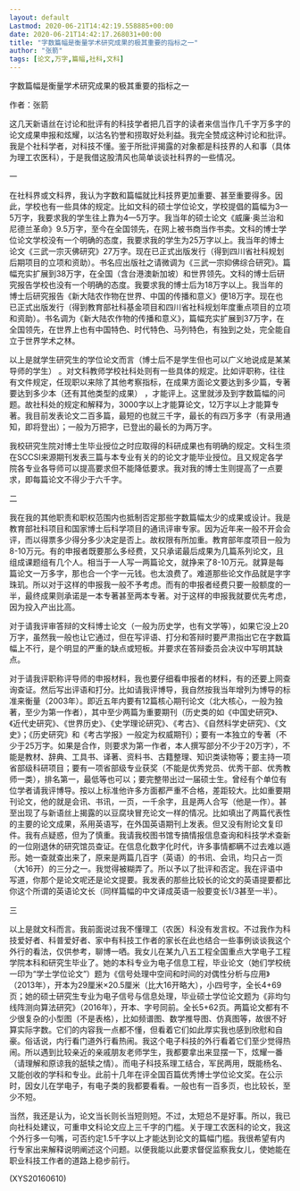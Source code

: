 ```yaml
---
layout: default
Lastmod: 2020-06-21T14:42:19.558885+00:00
date: 2020-06-21T14:42:17.268031+00:00
title: "字数篇幅是衡量学术研究成果的极其重要的指标之一"
author: "张箭"
tags: [论文,万字,篇幅,社科,文科]
---
```


字数篇幅是衡量学术研究成果的极其重要的指标之一

作者：张箭

这几天新语丝在讨论和批评有的科技学者把几百字的读者来信当作几千字万多字的论文成果申报和炫耀，以沽名钓誉和捞取好处利益。我完全赞成这种讨论和批评。我是个社科学者，对科技不懂。鉴于所批评揭露的对象都是科技界的人和事（具体为理工农医科），于是我借这股清风也简单谈谈社科界的一些情况。

一

在社科界或文科界，我认为字数和篇幅就比科技界更加重要、甚至重要得多。因此，学校也有一些具体的规定。比如文科的硕士学位论文，学校提倡的篇幅为3—5万字，我要求我的学生往上靠为4—5万字。我当年的硕士论文《威廉·奥兰治和尼德兰革命》9.5万字，至今在全国领先，在网上被书商当作书卖。文科的博士学位论文学校没有一个明确的态度，我要求我的学生为25万字以上。我当年的博士论文《三武一宗灭佛研究》27万字。现在已正式出版发行（得到四川省社科规划后期项目的立项和资助）。书名应出版社之请微调为《三武一宗抑佛综合研究》。篇幅充实扩展到38万字，在全国（含台港澳新加坡）和世界领先。文科的博士后研究报告学校也没有一个明确的态度。我要求我的博士后为18万字以上。我当年的博士后研究报告《新大陆农作物在世界、中国的传播和意义》便18万字。现在也已正式出版发行（得到教育部社科基金项目和四川省社科规划年度重点项目的立项和资助）。书名调为《新大陆农作物的传播和意义》，篇幅充实扩展到37万字，在全国领先，在世界上也有中国特色、时代特色、马列特色，有独到之处，完全能自立于世界学术之林。

以上是就学生研究生的学位论文而言（博士后不是学生但也可以广义地说成是某某导师的学生） 。对文科教师学校社科处则有一些具体的规定。比如评职称，往往有文件规定，任现职以来除了其他考察指标，在成果方面论文要达到多少篇，专著要达到多少本（还有其他类型的成果） ，才能评上。这里就涉及到字数篇幅的问题。故社科处的规定和解释为，3000字以上才能算论文，12万字以上才能算专著。我目前发表论文二百多篇，最短的也就三千字，最长的有四万多字（有录用通知，即将登出）；一般为万把字，已登出的最长的为两万字。

我校研究生院对博士生毕业授位之时应取得的科研成果也有明确的规定。文科生须在SCCSI来源期刊发表三篇与本专业有关的的论文才能毕业授位。且又规定各学院各专业各导师可以提高要求但不能降低要求。我对我的博士生则提高了一点要求，即每篇论文不得少于六千字。

二

我在我的其他职责和职权范围内也抵制否定那些字数篇幅太少的成果或设计。我是教育部社科项目和国家博士后科学项目的通讯评审专家。因为近年来一般不开会会评，而以得票多少得分多少决定是否上。故权限有所加重。教育部年度项目一般为8-10万元。有的申报者既要那么多经费，又只承诺最后成果为几篇系列论文，且组成课题组有几个人。相当于一人写一两篇论文，就挣来了8-10万元。就算是每篇论文一万多字，那也合一个字一元钱。也太浪费了。难道那些论文作品就是字字珠玑。所以对于这样的申报我一般不予考虑。而有的申报者经费只要一般额度的一半，最终成果则承诺是一本专著甚至两本专著。对于这样的申报我就要优先考虑，因为投入产出比高。

对于请我评审答辩的文科博士论文（一般为历史学，也有文学等），如果它没上20万字，虽然我一般也让它通过，但在写评语、打分和答辩时要严肃指出它在字数篇幅上不行，是个明显的严重的缺点或短板。并要求在答辩委员会决议中写明其缺点。

对于请我评职称评导师的申报材料，我也要仔细看申报者的材料，有的还要上网查询查证。然后写出评语和打分。比如请我评博导，我自然按我当年增列为博导的标准来衡量（2003年）。即近五年内要有12篇核心期刊论文（北大核心，一般为独著，至少为第一作者），其中至少两篇为重要期刊（历史类的如《中国史研究》、《近代史研究》、《世界历史》、《史学理论研究》、《考古》、《自然科学史研究》、《文史》；《历史研究》和《考古学报》一般定为权威期刊）；要有一本独立的专著（不少于25万字。如果是合作，则要求为第一作者，本人撰写部分不少于20万字），不能是教材、辞典、工具书、译著、资料书、古籍整理、知识类读物等；要主持一项省部级科研项目；要有一项省部级专业获奖（不能是优秀党员、优秀干部、优秀教师一类），排名第一，最低等也可以；要完整带出过一届硕士生。曾经有个单位有位学者请我评博导。按以上标准他许多方面都严重不合格，差距较大。比如重要期刊论文，他的就是会讯、书讯，一页，一千余字，且是两人合写（他是一作）。甚至出现了与新语丝上揭露的以豆腐块冒充论文一样的情况。比如填出了两篇代表性的主要的论文成果，系用英语写，在外国英语期刊上发表。但又没有附论文复印件。我有点疑惑，但为了慎重。我请我校图书馆专搞情报信息查询和科技学术查新的一位刚退休的研究馆员查证。在信息化数字化时代，许多事情都瞒不过去难以遁形。她一查就查出来了，原来是两篇几百字（英语）的书讯、会讯，均只占一页（大16开）的三分之一。我觉得被糊弄了。所以予以了批评和否定。我在评语中写道，你那个是论文呢还是论文提要。我发表的那些比较长的论文的英语提要都比你这个所谓的英语论文长（同样篇幅的中文译成英语一般要变长1/3甚至一半）。

三

以上是就文科而言。我前面说过我不懂理工（农医）科没有发言权。不过我作为科技爱好者、科普爱好者、家中有科技工作者的家长在此也结合一些事例谈谈我这个外行的看法，仅供参考，聊博一哂。我女儿在某九八五工程全国重点大学电子工程学院本科和研究生毕业了。她的本科专业为电子信息工程，毕业论文（她们学校统一印为“学士学位论文”）题为《信号处理中空间和时间的对偶性分析与应用》（2013年），开本为29厘米×20.5厘米（比大16开略大），小四号字，全长4+69页；她的硕士研究生专业为电子信号与信息处理，毕业硕士学位论文题为《非均匀线阵测向算法研究》（2016年），开本、字号同前。全长5+62页。两篇论文都有不少很复杂的小型图（不是表格），比如频谱图、数学推导图、仿真图等，故很不好算实际字数。它们的内容我一点都不懂，但看着它们如此厚实我也感到欣慰和自豪。俗话说，内行看门道外行看热闹。我这个电子科技的外行看着它们至少觉得热闹。所以遇到比较亲近的亲戚朋友老师学生，我都要拿出来显摆一下，炫耀一番（请理解和原谅我的舐犊之情）。而电子科技系理工结合，军民两用，既能杨名、又能创收的学科和专业。此前十几年在评全国百篇优秀博士学位论文奖。在公示时，因女儿在学电子，有电子类的我都要看看。一般也有一百多页，也比较长，至少不短。

当然，我还是认为，论文当长则长当短则短。不过，太短总不是好事。所以，我已向社科处建议，可重申文科论文应上三千字的门槛。关于理工农医科的论文，我这个外行多一句嘴，可否约定1.5千字以上才能达到论文的篇幅门槛。我很希望有内行专家出来解释说明阐述这个问题。以便我能以此要求督促监察我女儿，使她能在职业科技工作者的道路上稳步前行。

(XYS20160610)

